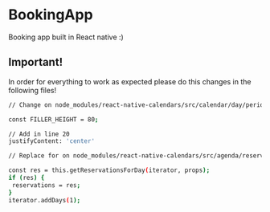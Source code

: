 # BookingApp

Booking app built in React native
:)

## Important!

In order for everything to work as expected please do this changes in the following files!

```sh
// Change on node_modules/react-native-calendars/src/calendar/day/period/style.js on line 6

const FILLER_HEIGHT = 80;

// Add in line 20
justifyContent: 'center'

```

```sh
// Replace for on node_modules/react-native-calendars/src/agenda/reservation-list/index.js on line 169

const res = this.getReservationsForDay(iterator, props);
if (res) {
 reservations = res;
}
iterator.addDays(1);
```
